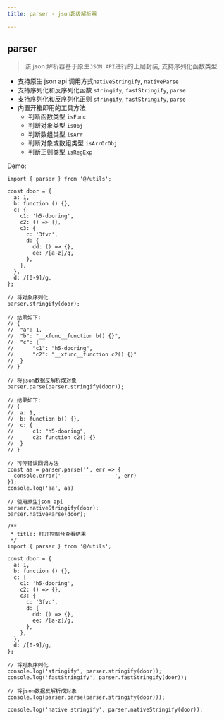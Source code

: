 ```yaml
---
title: parser - json超级解析器

---
```


## parser

> 该 json 解析器基于原生`JSON API`进行的上层封装, 支持序列化函数类型

- 支持原生 json api 调用方式`nativeStringify`, `nativeParse`
- 支持序列化和反序列化函数 `stringify`, `fastStringify`, `parse`
- 支持序列化和反序列化正则 `stringify`, `fastStringify`, `parse`
- 内置开箱即用的工具方法
  - 判断函数类型 `isFunc`
  - 判断对象类型 `isObj`
  - 判断数组类型 `isArr`
  - 判断对象或数组类型 `isArrOrObj`
  - 判断正则类型 `isRegExp`

Demo:

```tsx | pure
import { parser } from '@/utils';

const door = {
  a: 1,
  b: function () {},
  c: {
    c1: 'h5-dooring',
    c2: () => {},
    c3: {
      c: '3fvc',
      d: {
        dd: () => {},
        ee: /[a-z]/g,
      },
    },
  },
  d: /[0-9]/g,
};

// 将对象序列化
parser.stringify(door);

// 结果如下:
// {
//	"a": 1,
//	"b": "__xfunc__function b() {}",
//	"c": {
//		"c1": "h5-dooring",
//		"c2": "__xfunc__function c2() {}"
//	}
// }

// 将json数据反解析成对象
parser.parse(parser.stringify(door));

// 结果如下:
// {
//	a: 1,
//	b: function b() {},
//	c: {
//		c1: "h5-dooring",
//		c2: function c2() {}
//	}
// }

// 可传错误回调方法
const aa = parser.parse('', err => {
  console.error('-----------------', err)
});
console.log('aa', aa)

// 使用原生json api
parser.nativeStringify(door);
parser.nativeParse(door);
```

```tsx
/**
 * title: 打开控制台查看结果
 */
import { parser } from '@/utils';

const door = {
  a: 1,
  b: function () {},
  c: {
    c1: 'h5-dooring',
    c2: () => {},
    c3: {
      c: '3fvc',
      d: {
        dd: () => {},
        ee: /[a-z]/g,
      },
    },
  },
  d: /[0-9]/g,
};

// 将对象序列化
console.log('stringify', parser.stringify(door));
console.log('fastStringify', parser.fastStringify(door));

// 将json数据反解析成对象
console.log(parser.parse(parser.stringify(door)));

console.log('native stringify', parser.nativeStringify(door));
```
